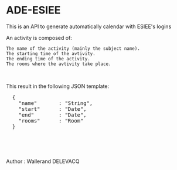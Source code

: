 <h1>ADE-ESIEE</h1>

<p>
  This is an API to generate automatically calendar with ESIEE's logins
</p>

<p>
An activity is composed of:<br>

    The name of the activity (mainly the subject name).
    The starting time of the avtivity.
    The ending time of the activity.
    The rooms where the avtivity take place.
</p>
<br>
<p>
  This result in the following JSON template:
  <pre>
  {
    "name"       : "String",
    "start"      : "Date",
    "end"        : "Date",
    "rooms"      : "Room"
  }
  </pre>
</p>
<br>
<br>
<p>
  Author : Wallerand DELEVACQ
</p>
